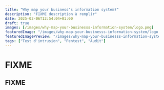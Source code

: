 ```yaml
---
title: "Why map your business's information system?"
description: "FIXME description à remplir"
date: 2025-02-06T12:54:04+01:00
draft: true
images: [/images/why-map-your-businesss-information-system/logo.png]
featuredImage: "/images/why-map-your-businesss-information-system/logo.png"
featuredImagePreview: "/images/why-map-your-businesss-information-system/logo.png"
tags: ["Test d'intrusion", "Pentest", "Audit"]
---
```


# FIXME

## FIXME